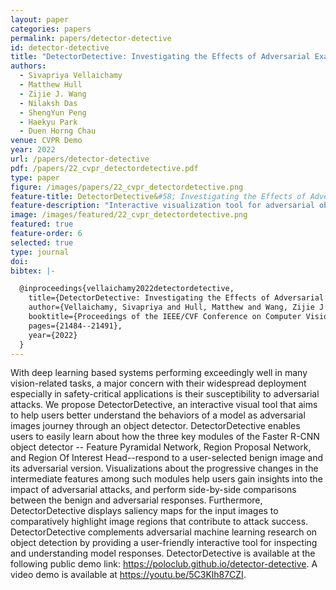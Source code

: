 ```yaml
---
layout: paper
categories: papers
permalink: papers/detector-detective
id: detector-detective
title: "DetectorDetective: Investigating the Effects of Adversarial Examples on Object Detectors"
authors:
  - Sivapriya Vellaichamy
  - Matthew Hull
  - Zijie J. Wang
  - Nilaksh Das
  - ShengYun Peng
  - Haekyu Park
  - Duen Horng Chau
venue: CVPR Demo
year: 2022
url: /papers/detector-detective
pdf: /papers/22_cvpr_detectordetective.pdf
type: paper
figure: /images/papers/22_cvpr_detectordetective.png
feature-title: DetectorDetective&#58; Investigating the Effects of Adversarial Examples on Object Detectors
feature-description: "Interactive visualization tool for adversarial object detectors"
image: /images/featured/22_cvpr_detectordetective.png
featured: true
feature-order: 6
selected: true
type: journal
doi: 
bibtex: |-

  @inproceedings{vellaichamy2022detectordetective,
    title={DetectorDetective: Investigating the Effects of Adversarial Examples on Object Detectors},
    author={Vellaichamy, Sivapriya and Hull, Matthew and Wang, Zijie J and Das, Nilaksh and Peng, ShengYun and Park, Haekyu and Chau, Duen Horng Polo},
    booktitle={Proceedings of the IEEE/CVF Conference on Computer Vision and Pattern Recognition},
    pages={21484--21491},
    year={2022}
  }
---
```


With deep learning based systems performing exceedingly well in many vision-related tasks, a major concern with their widespread deployment especially in safety-critical applications is their susceptibility to adversarial attacks. We propose DetectorDetective, an interactive visual tool that aims to help users better understand the behaviors of a model as adversarial images journey through an object detector. DetectorDetective enables users to easily learn about how the three key modules of the Faster R-CNN object detector -- Feature Pyramidal Network, Region Proposal Network, and Region Of Interest Head--respond to a user-selected benign image and its adversarial version. Visualizations about the progressive changes in the intermediate features among such modules help users gain insights into the impact of adversarial attacks, and perform side-by-side comparisons between the benign and adversarial responses. Furthermore, DetectorDetective displays saliency maps for the input images to comparatively highlight image regions that contribute to attack success. DetectorDetective complements adversarial machine learning research on object detection by providing a user-friendly interactive tool for inspecting and understanding model responses. DetectorDetective is available at the following public demo link: <a href="https://poloclub.github.io/detector-detective">https://poloclub.github.io/detector-detective</a>. A video demo is available at <a href="https://youtu.be/5C3Klh87CZI">https://youtu.be/5C3Klh87CZI</a>.